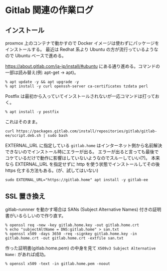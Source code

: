 # Gitlab 関連の作業ログ

## インストール

proxmox 上のコンテナで動かすので Docker イメージは使わずにパッケージをインストールする。
最近は Redhat 系より Ubuntu の方が流行っているようなので Ubuntu ベースで進める。

https://about.gitlab.com/ja-jp/install/#ubuntu にある通り進める。コマンドの一部は読み替え(例: apt-get -> apt)。

```
% apt update -y && apt upgrade -y
% apt install -y curl openssh-server ca-certificates tzdata perl
```

Postfix は最初から入っていてインストールされないが一応コマンドは打っておく。

```
% apt install -y postfix
```

これはそのまま。

```
curl https://packages.gitlab.com/install/repositories/gitlab/gitlab-ee/script.deb.sh | sudo bash
```

EXTERNAL_URL に指定している `gitlab.home` はインターネット側から名前解決できないのでインストール時にエラーが出る。
エラーが出ると言っても最後でコケているだけで動作に影響はしていないようなのでスルーしていい(?)。
本来なら EXTERNAL_URL を指定せずに http を使う状態でインストールしてその後 https 化する方法もある。(が、試してはいない)

```
sudo EXTERNAL_URL="https://gitlab.home" apt install -y gitlab-ee
```

## SSL 置き換え

gitlab-runnner を動かす場合は SANs (Subject Alternative Names) 付きの証明書がいるらしいので作り直す。

```
% openssl req -new -key gitlab.home.key -out gitlab.home.crt
% echo "subjectAltName = DNS:gitlab.home" > san.txt
% openssl x509 -days 3650 -req -signkey gitlab.home.key -in gitlab.home.crt -out gitlab.home.crt -extfile san.txt
```

作った証明書(gitlab.home.pem) の中身を見て `X509v3 Subject Alternative Name:` があれば成功。

```
% openssl x509 -text -in gitlab.home.pem -noout
```